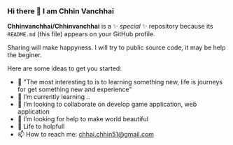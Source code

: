### Hi there 👋 I am Chhin Vanchhai
 
**Chhinvanchhai/Chhinvanchhai** is a ✨ _special_ ✨ repository because its `README.md` (this file) appears on your GitHub profile.

Sharing will make happyness. I will try to public  source code, it may be help the beginer.

Here are some ideas to get you started:

- 🔭 "The most interesting to is to learning something new, life is journeys for get something new and experience"
- 🌱 I’m currently learning ..
- 👯 I’m looking to collaborate on develop game application, web application
- 🤔 I’m looking for help to make world beautiful
- 💬 Life to holpfull
- 📫 How to reach me: chhai.chhin51@gmail.com
 
